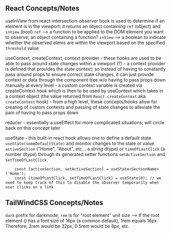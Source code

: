 ## React Concepts/Notes
useInView from react-intersection-observer hook is used to determine if an element is in the viewport; it returns an object containing `ref` (object) and `inView` (bool)
            `ref` --> a function to be applied to the DOM element you want to observe; an object containing a function?
            `inView` --> a boolean to indicate whether the observed elems are within the viewport based on the specified `threshold` value

useContext, createContext, context provider
     - these hooks are used to be able to pass around state changes within a viewport (?)
     - a context provider is defined that provides the state context; so instead of having to constantly pass around props to ensure correct state changes, it can just provide context or data through the component tree w/o having to pass props down manually at every level
     - a custom context variable is created via createContext hook which is then to be used by useContext which takes in a context object (the value returned from `React.createContext` aka `createContext` hook)
     - from a high level, these concepts/hooks allow for creating of custom contexts and passing of state changes to alleviate the pain of having to pass props down

reducer
     - essentially a useEffect for more complicated situations; will circle back on this concept later

useState
    - this built-in react hook allows one to define a default state `useState(someDefaultState)` and monitor changes to the state or value `activeSection` ("Home", "About", etc... a string dtype) or `timeOfLastClick` (a number dtype) through its generated setter functions `setActiveSection` and `setTimeOfLastClick`.
    
```
    const [activeSection, setActiveSection] = useState<SectionName>('Home');
    const [timeOfLastClick, setTimeOfLastClick] = useState(0); // we need to keep track of this to disable the observer temporarily when user clicks on a link
```



## TailWindCSS Concepts/Notes
`dark` prefix for darkmode; `rem` is for "root element" unit size --> If the root element (<html>) has a font size of 16px (a common default), 1rem equals 16px. Therefore, 2rem would be 32px, 0.5rem would be 8px, etc.